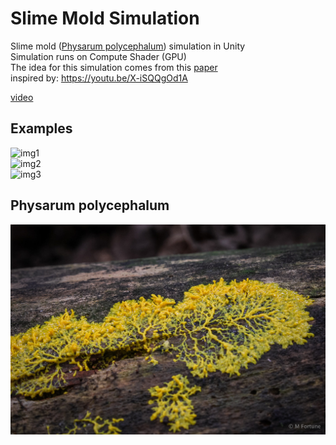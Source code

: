 # Slime Mold Simulation

Slime mold ([Physarum polycephalum](https://en.wikipedia.org/wiki/Physarum_polycephalum)) simulation in Unity  
Simulation runs on Compute Shader (GPU)  
The idea for this simulation comes from this [paper](https://uwe-repository.worktribe.com/output/980579)  
inspired by: https://youtu.be/X-iSQQgOd1A  

[video](https://youtu.be/XLHZVTX6k_E)  

## Examples
![img1](.github/image3.gif)  
![img2](.github/image1.gif)  
![img3](.github/image2.gif)  

## Physarum polycephalum

![Physarum](.github/physarum.jpg)